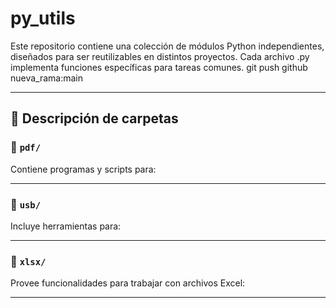 # py_utils
Este repositorio contiene una colección de módulos Python independientes, diseñados para ser reutilizables en distintos proyectos. Cada archivo .py implementa funciones específicas para tareas comunes.
git push github nueva_rama:main

---

## 📄 Descripción de carpetas

### 📁 `pdf/`
Contiene programas y scripts para:

<!--
- Extraer texto de archivos PDF
- Combinar o dividir documentos
- Convertir PDF a otros formatos
- Agregar o quitar páginas

> 📌 Ver el script `pdf_merge.py` para combinar múltiples archivos PDF en uno solo.
-->
---

### 📁 `usb/`
Incluye herramientas para:
<!--
- Detectar dispositivos USB conectados
- Leer o copiar archivos automáticamente al insertarlos
- Generar logs de eventos USB

> 📌 El script `usb_logger.py` permite monitorear los eventos de conexión USB en tiempo real.
-->
---

### 📁 `xlsx/`
Provee funcionalidades para trabajar con archivos Excel:
<!--
- Lectura y escritura de archivos `.xlsx`
- Limpieza y transformación de datos
- Aplicación de fórmulas y formato

> 📌 Usá `xlsx_cleaner.py` para procesar grandes volúmenes de datos en Excel y eliminar filas vacías o corruptas.
-->
---
